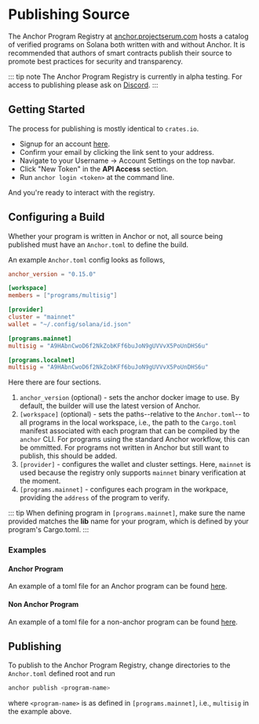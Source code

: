 # Publishing Source

The Anchor Program Registry at [anchor.projectserum.com](https://anchor.projectserum.com)
hosts a catalog of verified programs on Solana both written with and without Anchor. It is recommended
that authors of smart contracts publish their source to promote best
practices for security and transparency.

::: tip note
The Anchor Program Registry is currently in alpha testing. For access to publishing
please ask on [Discord](https://discord.gg/rg5ZZPmmTm).
:::

## Getting Started

The process for publishing is mostly identical to `crates.io`.

* Signup for an account [here](https://anchor.projectserum.com/signup).
* Confirm your email by clicking the link sent to your address.
* Navigate to your Username -> Account Settings on the top navbar.
* Click "New Token" in the **API Access** section.
* Run `anchor login <token>` at the command line.

And you're ready to interact with the registry.

## Configuring a Build

Whether your program is written in Anchor or not, all source being published must
have an `Anchor.toml` to define the build.

An example `Anchor.toml` config looks as follows,

```toml
anchor_version = "0.15.0"

[workspace]
members = ["programs/multisig"]

[provider]
cluster = "mainnet"
wallet = "~/.config/solana/id.json"

[programs.mainnet]
multisig = "A9HAbnCwoD6f2NkZobKFf6buJoN9gUVVvX5PoUnDHS6u"

[programs.localnet]
multisig = "A9HAbnCwoD6f2NkZobKFf6buJoN9gUVVvX5PoUnDHS6u"
```

Here there are four sections.

1. `anchor_version` (optional) - sets the anchor docker image to use. By default, the builder will use the latest version of Anchor.
2. `[workspace]` (optional) - sets the paths--relative to the `Anchor.toml`--
   to all programs in the local
   workspace, i.e., the path to the `Cargo.toml` manifest associated with each
   program that can be compiled by the `anchor` CLI. For programs using the
   standard Anchor workflow, this can be ommitted.  For programs not written in Anchor
   but still want to publish, this should be added.
3. `[provider]` - configures the wallet and cluster settings. Here, `mainnet` is used because the registry only supports `mainnet` binary verification at the moment.
3. `[programs.mainnet]` - configures each program in the workpace, providing
   the `address` of the program to verify.

::: tip
When defining program in `[programs.mainnet]`, make sure the name provided
matches the **lib** name for your program, which is defined
by your program's Cargo.toml.
:::

### Examples

#### Anchor Program

An example of a toml file for an Anchor program can be found [here](https://anchor.projectserum.com/build/2).

#### Non Anchor Program

An example of a toml file for a non-anchor program can be found [here](https://anchor.projectserum.com/build/1).

## Publishing

To publish to the Anchor Program Registry, change directories to the `Anchor.toml`
defined root and run

```bash
anchor publish <program-name>
```

where `<program-name>` is as defined in `[programs.mainnet]`, i.e., `multisig`
in the example above.

